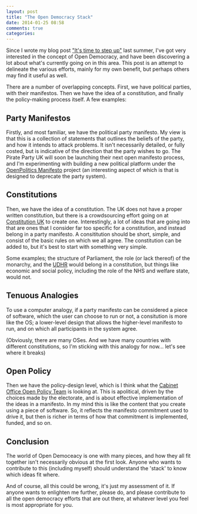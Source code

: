 ```yaml
---
layout: post
title: "The Open Democracy Stack"
date: 2014-01-25 08:58
comments: true
categories: 
---
```

Since I wrote my blog post ["It's time to step up"](/blog/2013/07/05/its-time-to-step-up/) last summer, I've got very interested in the concept of Open Democracy, and have been discovering a lot about what's currently going on in this area. This post is an attempt to delineate the various efforts, mainly for my own benefit, but perhaps others may find it useful as well.

There are a number of overlapping concepts. First, we have political parties, with their manifestos. Then we have the idea of a constitution, and finally the policy-making process itself. A few examples:

## Party Manifestos

Firstly, and most familiar, we have the political party manifesto. My view is that this is a collection of statements that outlines the beliefs of the party, and how it intends to attack problems. It isn't necessarily detailed, or fully costed, but is indicative of the direction that the party wishes to go. The Pirate Party UK will soon be launching their next open manifesto process, and I'm experimenting with building a new political platform under the [OpenPolitics Manifesto](http://openpolitics.org.uk/manifesto) project (an interesting aspect of which is that is designed to deprecate the party system).

## Constitutions

Then, we have the idea of a constitution. The UK does not have a proper written constitution, but there is a crowdsourcing effort going on at [Constitution UK](http://www.constitutionuk.com/) to create one. Interestingly, a lot of ideas that are going into that are ones that I consider far too specific for a constitution, and instead belong in a party manifesto. A consititution should be short, simple, and consist of the basic rules on which we all agree. The constitution can be added to, but it's best to start with something very simple. 

Some examples; the structure of Parliament, the role (or lack thereof) of the monarchy, and the [UDHR](http://www.un.org/en/documents/udhr/) would belong in a constitution, but things like economic and social policy, including the role of the NHS and welfare state, would not.

## Tenuous Analogies

To use a computer analogy, if a party manifesto can be considered a piece of software, which the user can choose to run or not, a consitution is more like the OS; a lower-level design that allows the higher-level manifesto to run, and on which all participants in the system agree.

(Obviously, there are many OSes. And we have many countries with different constitutions, so I'm sticking with this analogy for now... let's see where it breaks)

## Open Policy

Then we have the policy-design level, which is I think what the [Cabinet Office Open Policy Team](http://my.civilservice.gov.uk/policy/) is looking at. This is apolitical, driven by the choices made by the electorate, and is about effective implementation of the ideas in a manifesto. In my mind this is like the content that you create using a piece of software. So, it reflects the manifesto commitment used to drive it, but then is richer in terms of how that commitment is implemented, funded, and so on.

## Conclusion

The world of Open Democeacy is one with many pieces, and how they all fit together isn't necessarily obvious at the first look. Anyone who wants to contribute to this (including myself) should understand the 'stack' to know which ideas fit where.

And of course, all this could be wrong, it's just my assessment of it. If anyone wants to enlighten me further, please do, and please contribute to all the open democracy efforts that are out there, at whatever level you feel is most appropriate for you.